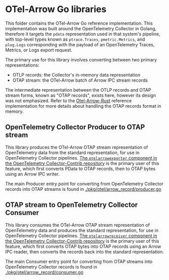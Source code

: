 # OTel-Arrow Go libraries

This folder contains the OTel-Arrow Go reference implementation.  This
implementation was built around the OpenTelemetry Collector in Golang,
therefore it targets the `pdata` representation used in that system's
pipeline, with top-level types known as `ptrace.Traces`,
`pmetric.Metrics`, and `plog.Logs` corresponding with the payload of
an OpenTelemetry Traces, Metrics, or Logs export request.

The primary use for this library involves converting between two
primary representations:

- OTLP records: the Collector's in-memory data representation
- OTAP stream: the OTel-Arrow batch of Arrow IPC stream records

The intermediate representation between the OTLP records and OTAP
stream forms, known as "OTAP records", exists here, however its design
was not emphasized. Refer to the
[Otel-Arrow-Rust](../rust/otel-arrow-rust/README.md) reference
implementation for more details about handling the OTAP records format
in memory.

## OpenTelemetry Collector Producer to OTAP stream

This library produces the OTel-Arrow OTAP stream representation of
OpenTelemetry data from the standard representation, for use in
OpenTelemetry Collector pipelines. [The `otelarrowexporter` component
in the OpenTelemetry Collector-Contrib repository][OTELARROWEXPORTER]
is the primary user of this feature, which first converts PData to
OTAP records, then to OTAP bytes using an Arrow IPC writer.

The main Producer entry point for converting from OpenTelemetry
Collector records into OTAP streams is found in
[./pkg/otel/arrow_record/producer.go](./pkg/otel/arrow_record/producer.go)

[OTELARROWEXPORTER]: https://github.com/open-telemetry/opentelemetry-collector-contrib/blob/main/exporter/otelarrowexporter/README.md

## OTAP stream to OpenTelemetry Collector Consumer

This library consumes the OTel-Arrow OTAP stream representation of
OpenTelemetry data and produces the standard representation, for use
in OpenTelemetry Collector pipelines.  [The `otelarrowreceiver`
component in the OpenTelemetry Collector-Contrib
repository][OTELARROWRECEIVER] is the primary user of this feature,
which first converts OTAP bytes into OTAP records using an Arrow IPC
reader, then converts the records back into the standard
representation.

The main Consumer entry point for converting from OTAP streams into
OpenTelemetry Collector records is found in
[./pkg/otel/arrow_record/consumer.go](./pkg/otel/arrow_record/consumer.go)

[OTELARROWRECEIVER]: https://github.com/open-telemetry/opentelemetry-collector-contrib/blob/main/receiver/otelarrowreceiver/README.md
